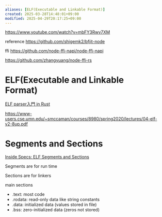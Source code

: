 ```yaml
---
aliases: [ELF(Executable and Linkable Format)]
created: 2025-03-28T14:48:01+09:00
modified: 2025-04-29T20:17:25+09:00
---
```


https://www.youtube.com/watch?v=mbFY3Rwv7XM

reference
https://github.com/shigemk2/bfjit-node

ffi
https://github.com/node-ffi-napi/node-ffi-napi

https://github.com/zhangyuang/node-ffi-rs

# ELF(Executable and Linkable Format)

[ELF parser入門 in Rust](https://zenn.dev/drumato/books/afc3e00a4c7f1d)

https://www-users.cse.umn.edu/~smccaman/courses/8980/spring2020/lectures/04-elf-v2-8up.pdf

# Segments and Sections

[Inside Specs: ELF Segments and Sections](https://dvdhrm.github.io/2020/04/26/inside-specs-elf-segments-and-sections/)

Segments are for run time

Sections are for linkers

main sections
- .text: most code
- .rodata: read-only data like string constants
- .data: initialized data (values stored in file)
- .bss: zero-initialized data (zeros not stored)